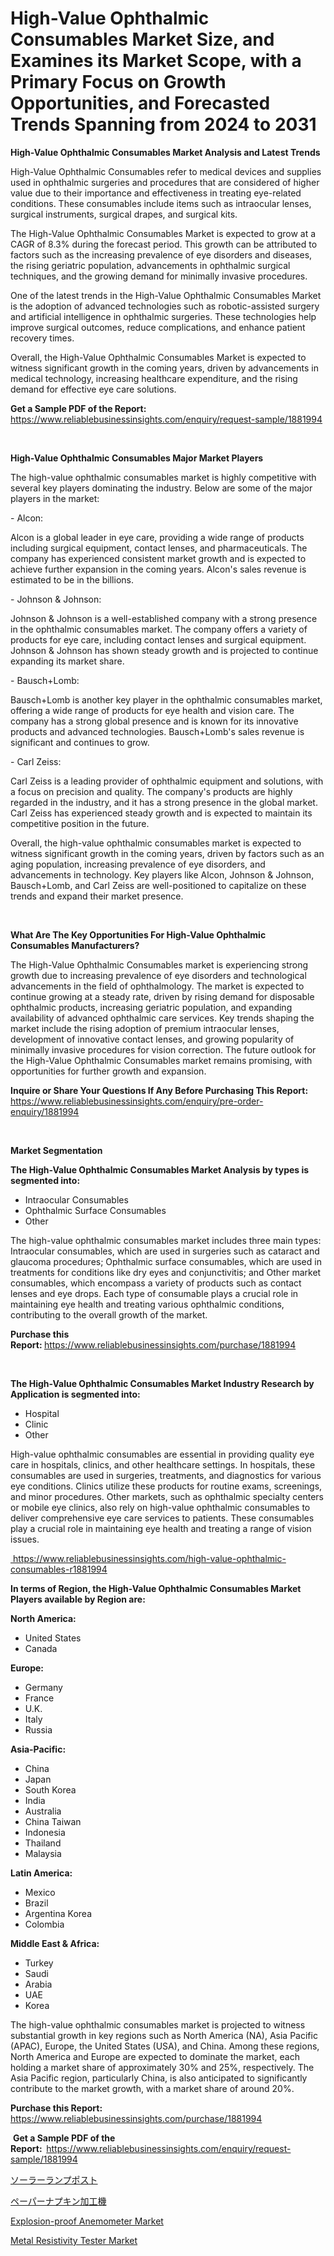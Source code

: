 <p><h1>High-Value Ophthalmic Consumables Market Size, and Examines its Market Scope, with a Primary Focus on Growth Opportunities, and Forecasted Trends Spanning from 2024 to 2031</h1></p><p><strong>High-Value Ophthalmic Consumables Market Analysis and Latest Trends</strong></p>
<p><p>High-Value Ophthalmic Consumables refer to medical devices and supplies used in ophthalmic surgeries and procedures that are considered of higher value due to their importance and effectiveness in treating eye-related conditions. These consumables include items such as intraocular lenses, surgical instruments, surgical drapes, and surgical kits.</p><p>The High-Value Ophthalmic Consumables Market is expected to grow at a CAGR of 8.3% during the forecast period. This growth can be attributed to factors such as the increasing prevalence of eye disorders and diseases, the rising geriatric population, advancements in ophthalmic surgical techniques, and the growing demand for minimally invasive procedures.</p><p>One of the latest trends in the High-Value Ophthalmic Consumables Market is the adoption of advanced technologies such as robotic-assisted surgery and artificial intelligence in ophthalmic surgeries. These technologies help improve surgical outcomes, reduce complications, and enhance patient recovery times.</p><p>Overall, the High-Value Ophthalmic Consumables Market is expected to witness significant growth in the coming years, driven by advancements in medical technology, increasing healthcare expenditure, and the rising demand for effective eye care solutions.</p></p>
<p><strong>Get a Sample PDF of the Report:&nbsp;</strong> <a href="https://www.reliablebusinessinsights.com/enquiry/request-sample/1881994">https://www.reliablebusinessinsights.com/enquiry/request-sample/1881994</a></p>
<p>&nbsp;</p>
<p><strong>High-Value Ophthalmic Consumables Major Market Players</strong></p>
<p><p>The high-value ophthalmic consumables market is highly competitive with several key players dominating the industry. Below are some of the major players in the market:</p><p>- Alcon:</p><p>Alcon is a global leader in eye care, providing a wide range of products including surgical equipment, contact lenses, and pharmaceuticals. The company has experienced consistent market growth and is expected to achieve further expansion in the coming years. Alcon's sales revenue is estimated to be in the billions.</p><p>- Johnson & Johnson:</p><p>Johnson & Johnson is a well-established company with a strong presence in the ophthalmic consumables market. The company offers a variety of products for eye care, including contact lenses and surgical equipment. Johnson & Johnson has shown steady growth and is projected to continue expanding its market share.</p><p>- Bausch+Lomb:</p><p>Bausch+Lomb is another key player in the ophthalmic consumables market, offering a wide range of products for eye health and vision care. The company has a strong global presence and is known for its innovative products and advanced technologies. Bausch+Lomb's sales revenue is significant and continues to grow.</p><p>- Carl Zeiss:</p><p>Carl Zeiss is a leading provider of ophthalmic equipment and solutions, with a focus on precision and quality. The company's products are highly regarded in the industry, and it has a strong presence in the global market. Carl Zeiss has experienced steady growth and is expected to maintain its competitive position in the future.</p><p>Overall, the high-value ophthalmic consumables market is expected to witness significant growth in the coming years, driven by factors such as an aging population, increasing prevalence of eye disorders, and advancements in technology. Key players like Alcon, Johnson & Johnson, Bausch+Lomb, and Carl Zeiss are well-positioned to capitalize on these trends and expand their market presence.</p></p>
<p>&nbsp;</p>
<p><strong>What Are The Key Opportunities For High-Value Ophthalmic Consumables Manufacturers?</strong></p>
<p><p>The High-Value Ophthalmic Consumables market is experiencing strong growth due to increasing prevalence of eye disorders and technological advancements in the field of ophthalmology. The market is expected to continue growing at a steady rate, driven by rising demand for disposable ophthalmic products, increasing geriatric population, and expanding availability of advanced ophthalmic care services. Key trends shaping the market include the rising adoption of premium intraocular lenses, development of innovative contact lenses, and growing popularity of minimally invasive procedures for vision correction. The future outlook for the High-Value Ophthalmic Consumables market remains promising, with opportunities for further growth and expansion.</p></p>
<p><strong>Inquire or Share Your Questions If Any Before Purchasing This Report:</strong> <a href="https://www.reliablebusinessinsights.com/enquiry/pre-order-enquiry/1881994">https://www.reliablebusinessinsights.com/enquiry/pre-order-enquiry/1881994</a></p>
<p>&nbsp;</p>
<p><strong>Market Segmentation</strong></p>
<p><strong>The High-Value Ophthalmic Consumables Market Analysis by types is segmented into:</strong></p>
<p><ul><li>Intraocular Consumables</li><li>Ophthalmic Surface Consumables</li><li>Other</li></ul></p>
<p><p>The high-value ophthalmic consumables market includes three main types: Intraocular consumables, which are used in surgeries such as cataract and glaucoma procedures; Ophthalmic surface consumables, which are used in treatments for conditions like dry eyes and conjunctivitis; and Other market consumables, which encompass a variety of products such as contact lenses and eye drops. Each type of consumable plays a crucial role in maintaining eye health and treating various ophthalmic conditions, contributing to the overall growth of the market.</p></p>
<p><strong>Purchase this Report:&nbsp;</strong><a href="https://www.reliablebusinessinsights.com/purchase/1881994">https://www.reliablebusinessinsights.com/purchase/1881994</a></p>
<p>&nbsp;</p>
<p><strong>The High-Value Ophthalmic Consumables Market Industry Research by Application is segmented into:</strong></p>
<p><ul><li>Hospital</li><li>Clinic</li><li>Other</li></ul></p>
<p><p>High-value ophthalmic consumables are essential in providing quality eye care in hospitals, clinics, and other healthcare settings. In hospitals, these consumables are used in surgeries, treatments, and diagnostics for various eye conditions. Clinics utilize these products for routine exams, screenings, and minor procedures. Other markets, such as ophthalmic specialty centers or mobile eye clinics, also rely on high-value ophthalmic consumables to deliver comprehensive eye care services to patients. These consumables play a crucial role in maintaining eye health and treating a range of vision issues.</p></p>
<p><a href="https://www.reliablebusinessinsights.com/high-value-ophthalmic-consumables-r1881994">&nbsp;https://www.reliablebusinessinsights.com/high-value-ophthalmic-consumables-r1881994</a></p>
<p><strong>In terms of Region, the High-Value Ophthalmic Consumables Market Players available by Region are:</strong></p>
<p>
    <p> <strong> North America: </strong>
        <ul>
            <li>United States</li>
            <li>Canada</li>
        </ul>
        </p> 
    <p> <strong> Europe: </strong>
        <ul>
            <li>Germany</li>
            <li>France</li>
            <li>U.K.</li>
            <li>Italy</li>
            <li>Russia</li>
        </ul>
        </p> 
    <p> <strong> Asia-Pacific: </strong>
        <ul>
            <li>China</li>
            <li>Japan</li>
            <li>South Korea</li>
            <li>India</li>
            <li>Australia</li>
            <li>China Taiwan</li>
            <li>Indonesia</li>
            <li>Thailand</li>
            <li>Malaysia</li>
        </ul>
        </p> 
    <p> <strong> Latin America: </strong>
        <ul>
            <li>Mexico</li>
            <li>Brazil</li>
            <li>Argentina Korea</li>
            <li>Colombia</li>
        </ul>
        </p> 
    <p> <strong> Middle East & Africa: </strong>
        <ul>
            <li>Turkey</li>
            <li>Saudi</li>
            <li>Arabia</li>
            <li>UAE</li>
            <li>Korea</li>
        </ul>
    </p>
    </p>
<p><p>The high-value ophthalmic consumables market is projected to witness substantial growth in key regions such as North America (NA), Asia Pacific (APAC), Europe, the United States (USA), and China. Among these regions, North America and Europe are expected to dominate the market, each holding a market share of approximately 30% and 25%, respectively. The Asia Pacific region, particularly China, is also anticipated to significantly contribute to the market growth, with a market share of around 20%.</p></p>
<p><strong>Purchase this Report: </strong><a href="https://www.reliablebusinessinsights.com/purchase/1881994">https://www.reliablebusinessinsights.com/purchase/1881994</a></p>
<p>&nbsp;<strong>Get a Sample PDF of the Report:&nbsp;&nbsp;</strong><a href="https://www.reliablebusinessinsights.com/enquiry/request-sample/1881994">https://www.reliablebusinessinsights.com/enquiry/request-sample/1881994</a></p>
<p><strong></strong></p>
<p><p><a href="https://github.com/klon646/Market-Research-Report-List-2/blob/main/5085100170029.md">ソーラーランプポスト</a></p><p><a href="https://github.com/Alenaieme/Market-Research-Report-List-1/blob/main/9265619170030.md">ペーパーナプキン加工機</a></p><p><a href="https://github.com/nicoletavirag/Market-Research-Report-List-4/blob/main/explosion-proof-anemometer-market.md">Explosion-proof Anemometer Market</a></p><p><a href="https://github.com/mauripalmi/Market-Research-Report-List-4/blob/main/metal-resistivity-tester-market.md">Metal Resistivity Tester Market</a></p></p>
